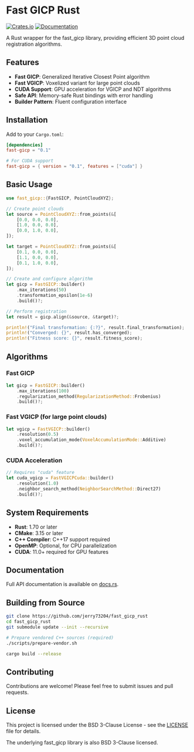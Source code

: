 # Fast GICP Rust

[![Crates.io](https://img.shields.io/crates/v/fast-gicp.svg)](https://crates.io/crates/fast-gicp)
[![Documentation](https://docs.rs/fast-gicp/badge.svg)](https://docs.rs/fast-gicp)

A Rust wrapper for the fast_gicp library, providing efficient 3D point cloud registration algorithms.

## Features

- **Fast GICP**: Generalized Iterative Closest Point algorithm
- **Fast VGICP**: Voxelized variant for large point clouds
- **CUDA Support**: GPU acceleration for VGICP and NDT algorithms
- **Safe API**: Memory-safe Rust bindings with error handling
- **Builder Pattern**: Fluent configuration interface

## Installation

Add to your `Cargo.toml`:

```toml
[dependencies]
fast-gicp = "0.1"

# For CUDA support
fast-gicp = { version = "0.1", features = ["cuda"] }
```

## Basic Usage

```rust
use fast_gicp::{FastGICP, PointCloudXYZ};

// Create point clouds
let source = PointCloudXYZ::from_points(&[
    [0.0, 0.0, 0.0],
    [1.0, 0.0, 0.0],
    [0.0, 1.0, 0.0],
]);

let target = PointCloudXYZ::from_points(&[
    [0.1, 0.0, 0.0],
    [1.1, 0.0, 0.0],
    [0.1, 1.0, 0.0],
]);

// Create and configure algorithm
let gicp = FastGICP::builder()
    .max_iterations(50)
    .transformation_epsilon(1e-6)
    .build()?;

// Perform registration
let result = gicp.align(&source, &target)?;

println!("Final transformation: {:?}", result.final_transformation);
println!("Converged: {}", result.has_converged);
println!("Fitness score: {}", result.fitness_score);
```

## Algorithms

### Fast GICP
```rust
let gicp = FastGICP::builder()
    .max_iterations(100)
    .regularization_method(RegularizationMethod::Frobenius)
    .build()?;
```

### Fast VGICP (for large point clouds)
```rust
let vgicp = FastVGICP::builder()
    .resolution(0.5)
    .voxel_accumulation_mode(VoxelAccumulationMode::Additive)
    .build()?;
```

### CUDA Acceleration
```rust
// Requires "cuda" feature
let cuda_vgicp = FastVGICPCuda::builder()
    .resolution(1.0)
    .neighbor_search_method(NeighborSearchMethod::Direct27)
    .build()?;
```

## System Requirements

- **Rust**: 1.70 or later
- **CMake**: 3.15 or later
- **C++ Compiler**: C++17 support required
- **OpenMP**: Optional, for CPU parallelization
- **CUDA**: 11.0+ required for GPU features

## Documentation

Full API documentation is available on [docs.rs](https://docs.rs/fast-gicp).

## Building from Source

```bash
git clone https://github.com/jerry73204/fast_gicp_rust
cd fast_gicp_rust
git submodule update --init --recursive

# Prepare vendored C++ sources (required)
./scripts/prepare-vendor.sh

cargo build --release
```

## Contributing

Contributions are welcome! Please feel free to submit issues and pull requests.

## License

This project is licensed under the BSD 3-Clause License - see the [LICENSE](LICENSE) file for details.

The underlying fast_gicp library is also BSD 3-Clause licensed.
